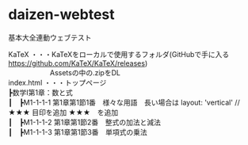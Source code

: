 # daizen-webtest
基本大全連動ウェブテスト

KaTeX ・・・KaTeXをローカルで使用するフォルダ(GitHubで手に入る https://github.com/KaTeX/KaTeX/releases)  
　　　　　　Assetsの中の.zipをDL  
index.html ・・・トップページ  
┣数学I第1章：数と式  
┃　┣M1-1-1-1 第1章第1節1番　様々な用語　長い場合は layout: 'vertical' // ★★★ 目印を追加 ★★★　を追加  
┃　┣M1-1-1-2 第1章第1節2番　整式の加法と減法  
┃　┣M1-1-1-3 第1章第1節3番　単項式の乗法
